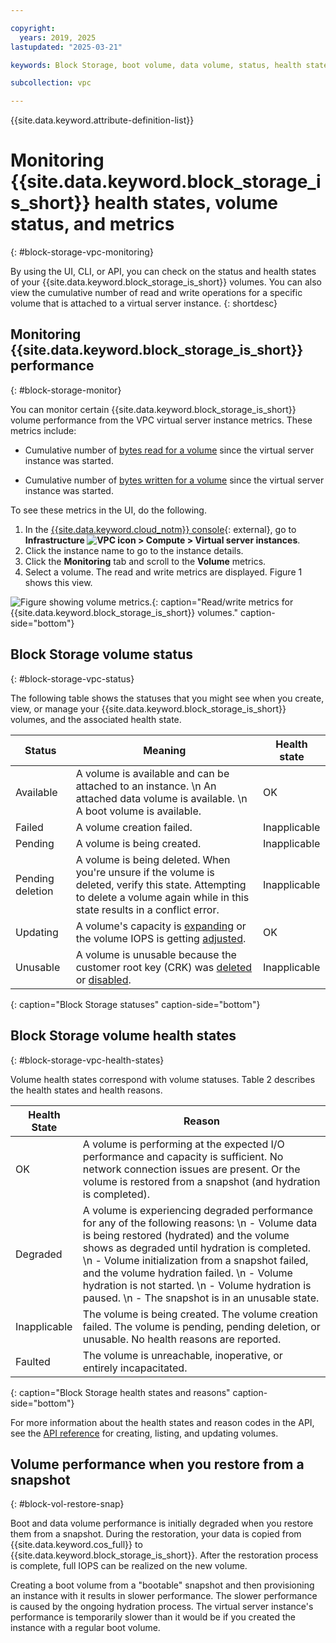 ```yaml
---

copyright:
  years: 2019, 2025
lastupdated: "2025-03-21"

keywords: Block Storage, boot volume, data volume, status, health state, monitoring, performance 

subcollection: vpc

---
```


{{site.data.keyword.attribute-definition-list}}

# Monitoring {{site.data.keyword.block_storage_is_short}} health states, volume status, and metrics
{: #block-storage-vpc-monitoring}

By using the UI, CLI, or API, you can check on the status and health states of your {{site.data.keyword.block_storage_is_short}} volumes. You can also view the cumulative number of read and write operations for a specific volume that is attached to a virtual server instance.
{: shortdesc}

## Monitoring {{site.data.keyword.block_storage_is_short}} performance
{: #block-storage-monitor}

You can monitor certain {{site.data.keyword.block_storage_is_short}} volume performance from the VPC virtual server instance metrics. These metrics include:

* Cumulative number of [bytes read for a volume](/docs/vpc?topic=vpc-vpc-monitoring-metrics#bytes-read-for-volume-gen2) since the virtual server instance was started.

* Cumulative number of [bytes written for a volume](/docs/vpc?topic=vpc-vpc-monitoring-metrics#bytes-written-for-volume-gen2) since the virtual server instance was started.

To see these metrics in the UI, do the following.

1. In the [{{site.data.keyword.cloud_notm}} console](/login){: external}, go to **Infrastructure ![VPC icon](../icons/vpc.svg) > Compute > Virtual server instances**.
2. Click the instance name to go to the instance details.
3. Click the **Monitoring** tab and scroll to the **Volume** metrics.
4. Select a volume. The read and write metrics are displayed. Figure 1 shows this view.

![Figure showing volume metrics.](/images/volume-read-write-metrics.png "Figure showing volume read/write metrics."){: caption="Read/write metrics for {{site.data.keyword.block_storage_is_short}} volumes." caption-side="bottom"}

## Block Storage volume status
{: #block-storage-vpc-status}

The following table shows the statuses that you might see when you create, view, or manage your {{site.data.keyword.block_storage_is_short}} volumes, and the associated health state.

| Status | Meaning | Health state |
|--------|---------|--------------|
| Available | A volume is available and can be attached to an instance. \n An attached data volume is available. \n A boot volume is available. | OK |
| Failed  | A volume creation failed. | Inapplicable |
| Pending | A volume is being created. | Inapplicable |
| Pending deletion | A volume is being deleted. When you're unsure if the volume is deleted, verify this state. Attempting to delete a volume again while in this state results in a conflict error. | Inapplicable |
| Updating | A volume's capacity is [expanding](/docs/vpc?topic=vpc-expanding-block-storage-volumes) or the volume IOPS is getting [adjusted](/docs/vpc?topic=vpc-adjusting-volume-iops). | OK |
| Unusable | A volume is unusable because the customer root key (CRK) was [deleted](/docs/vpc?topic=vpc-vpc-encryption-managing#byok-delete-root-keys) or [disabled](/docs/vpc?topic=vpc-vpc-encryption-managing#byok-disable-root-keys). | Inapplicable |
{: caption="Block Storage statuses" caption-side="bottom"}

## Block Storage volume health states
{: #block-storage-vpc-health-states}

Volume health states correspond with volume statuses. Table 2 describes the health states and health reasons.

| Health State | Reason |
|--------|-------------|
| OK | A volume is performing at the expected I/O performance and capacity is sufficient. No network connection issues are present. Or the volume is restored from a snapshot (and hydration is completed). |
| Degraded | A volume is experiencing degraded performance for any of the following reasons: \n  - Volume data is being restored (hydrated) and the volume shows as degraded until hydration is completed. \n - Volume initialization from a snapshot failed, and the volume hydration failed. \n - Volume hydration is not started. \n - Volume hydration is paused. \n - The snapshot is in an unusable state. |
| Inapplicable | The volume is being created. The volume creation failed. The volume is pending, pending deletion, or unusable. No health reasons are reported. |
| Faulted | The volume is unreachable, inoperative, or entirely incapacitated. |
{: caption="Block Storage health states and reasons" caption-side="bottom"}

For more information about the health states and reason codes in the API, see the [API reference](/apidocs/vpc/latest#create-volume) for creating, listing, and updating volumes.

## Volume performance when you restore from a snapshot
{: #block-vol-restore-snap}

Boot and data volume performance is initially degraded when you restore them from a snapshot. During the restoration, your data is copied from {{site.data.keyword.cos_full}} to {{site.data.keyword.block_storage_is_short}}. After the restoration process is complete, full IOPS can be realized on the new volume.

Creating a boot volume from a "bootable" snapshot and then provisioning an instance with it results in slower performance. The slower performance is caused by the ongoing hydration process. The virtual server instance's performance is temporarily slower than it would be if you created the instance with a regular boot volume.
